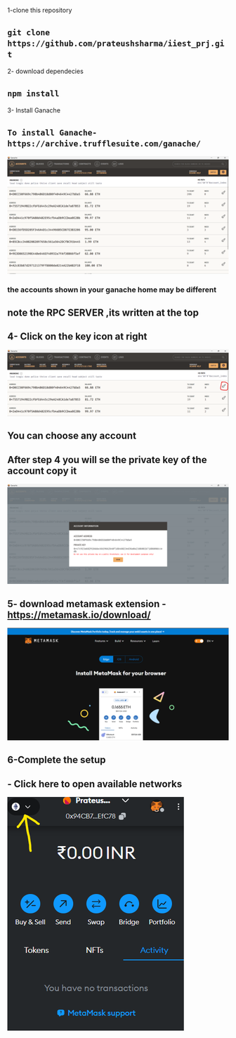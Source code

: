 
1-clone this repository
## ` git clone https://github.com/prateushsharma/iiest_prj.git `
2- download dependecies
## ` npm install `

3- Install Ganache 
## `To install Ganache- https://archive.trufflesuite.com/ganache/`

![Ganache](ignore_image_1.png)
### the accounts shown in your ganache home may be different
## note the RPC SERVER ,its written at the top

## 4- Click on the key icon at right
![Ganache](ignore_image_2.png)
## You can choose any account

## After step 4 you will se the private key of the account copy it 

![Ganache](ignore_image_3.png)

## 5- download metamask extension - https://metamask.io/download/
![Ganache](ignore_image_4.png)

## 6-Complete the setup

## - Click here to open available networks
![Ganache](ignore_image_5.png)
